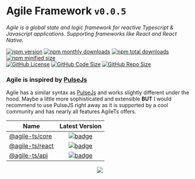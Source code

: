 # Agile Framework `v0.0.5`

_Agile is a global state and logic framework for reactive Typescript & Javascript applications. Supporting frameworks like React and React Native._

<a href="https://npm.im/@agile-ts/core">
  <img src="https://img.shields.io/npm/v/@agile-ts/core.svg" alt="npm version"></a>
<a href="https://npm.im/@agile-ts/core">
  <img src="https://img.shields.io/npm/dm/@agile-ts/core.svg" alt="npm monthly downloads"></a>
<a href="https://npm.im/@agile-ts/core">
  <img src="https://img.shields.io/npm/dt/@agile-ts/core.svg" alt="npm total downloads"></a>
<a href="https://npm.im/@agile-ts/core">
  <img src="https://img.shields.io/bundlephobia/min/@agile-ts/core.svg" alt="npm minified size"></a>
  
  
<br />

<a href="https://github.com/agile-ts/agile">
  <img src="https://img.shields.io/github/license/agile-ts/agile.svg" alt="GitHub License"></a>
<a href="https://github.com/agile-ts/agile">
  <img src="https://img.shields.io/github/languages/code-size/agile-ts/agile.svg" alt="GitHub Code Size"></a>
<a href="https://github.com/agile-ts/agile">
  <img src="https://img.shields.io/github/repo-size/agile-ts/agile.svg" alt="GitHub Repo Size"></a>


### Agile is inspired by [PulseJs](https://github.com/pulse-framework/pulse)
Agile has a similar syntax as [PulseJs](https://pulsejs.org/) and works slightly different under the hood. 
Maybe a little more sophisticated and extensible
**BUT** I would recommend to use PulseJS right away as it is supported by a cool community and has nearly all features AgileTs offers.

| Name                                                                     |                                                                               Latest Version                                                                                |
| ------------------------------------------------------------------------ | :-------------------------------------------------------------------------------------------------------------------------------------------------------------------------: |
| [@agile-ts/core](/packages/core)                                         |                 [![badge](https://img.shields.io/npm/v/@agile-ts/core.svg?style=flat-square)](https://www.npmjs.com/package/@agile-ts/core)                                 |
| [@agile-ts/react](/packages/react)                                       |               [![badge](https://img.shields.io/npm/v/@agile-ts/react.svg?style=flat-square)](https://www.npmjs.com/package/@agile-ts/react)                                 |
| [@agile-ts/api](/packages/api)                                           |              [![badge](https://img.shields.io/npm/v/@agile-ts/api.svg?style=flat-square)](https://www.npmjs.com/package/@agile-ts/api)                                      |
     
<div align="center">
  <img src="https://i.pinimg.com/originals/66/70/fd/6670fd61b91760bf8f04ca0479a2e0d1.gif">
</div>


